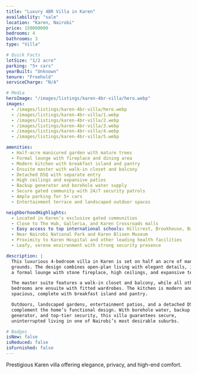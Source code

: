 ```yaml
---
title: "Luxury 4BR Villa in Karen"
availability: "sale"
location: "Karen, Nairobi"
price: 150000000
bedrooms: 4
bathrooms: 3
type: "Villa"

# Quick Facts
lotSize: "1/2 acre"
parking: "5+ cars"
yearBuilt: "Unknown"
tenure: "Freehold"
serviceCharge: "N/A"

# Media
heroImage: "/images/listings/karen-4br-villa/hero.webp"
images:
  - /images/listings/karen-4br-villa/hero.webp
  - /images/listings/karen-4br-villa/1.webp
  - /images/listings/karen-4br-villa/2.webp
  - /images/listings/karen-4br-villa/3.webp
  - /images/listings/karen-4br-villa/4.webp
  - /images/listings/karen-4br-villa/5.webp

amenities:
  - Half-acre manicured garden with mature trees
  - Formal lounge with fireplace and dining area
  - Modern kitchen with breakfast island and pantry
  - Ensuite master with walk-in closet and balcony
  - Detached DSQ with separate entry
  - High ceilings and expansive patios
  - Backup generator and borehole water supply
  - Secure gated community with 24/7 security patrols
  - Ample parking for 5+ cars
  - Entertainment terrace and landscaped outdoor spaces

neighborhoodHighlights:
  - Located in Karen’s exclusive gated communities
  - Close to The Hub, Galleria, and Karen Crossroads malls
  - Easy access to top international schools: Hillcrest, Brookhouse, Banda
  - Near Nairobi National Park and Karen Blixen Museum
  - Proximity to Karen Hospital and other leading health facilities
  - Leafy, serene environment with strong security presence

description: |
  This luxurious 4-bedroom villa in Karen is set on half an acre of manicured 
  grounds. The design combines open-plan living with elegant details, including 
  a formal lounge with stone fireplace, high ceilings, and expansive terraces.  

  The master suite features a walk-in closet and balcony, while all other 
  bedrooms are ensuite with fitted wardrobes. The kitchen is modern and 
  spacious, complete with breakfast island and pantry.  

  Outdoors, landscaped gardens, entertainment patios, and a detached DSQ 
  complement the home’s functional design. With borehole water, backup 
  generator, and top-tier security, this villa guarantees secure, 
  uninterrupted living in one of Nairobi’s most desirable suburbs.

# Badges
isNew: false
isReduced: false
isFurnished: false
---
```

Prestigious Karen villa offering elegance, privacy, and high-end comfort.

